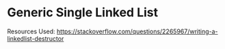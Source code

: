 # Generic Single Linked List

Resources Used:
https://stackoverflow.com/questions/2265967/writing-a-linkedlist-destructor
